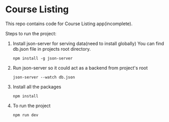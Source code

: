 # Course Listing

This repo contains code for Course Listing app(incomplete).

Steps to run the project:

 1. Install json-server for serving data(need to install globally)
	You can find db.json file in projects root directory.
  
	`npm install -g json-server`
2. Run json-server so it could act as a backend from project's root
   
	`json-server --watch db.json` 
3. Install all the packages
   
	`npm install`
4. To run the project
   
	`npm run dev`
